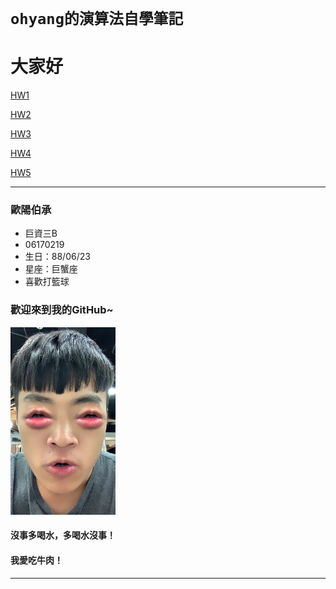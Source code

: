 # `ohyang的演算法自學筆記`
# 大家好

[HW1](https://github.com/dustinoy/ohyang/tree/master/QuickSort)

[HW2](https://github.com/dustinoy/ohyang/tree/master/HW2)

[HW3](https://github.com/dustinoy/ohyang/tree/master/HW3)

[HW4](https://github.com/dustinoy/ohyang/tree/master/HW4)

[HW5](https://github.com/dustinoy/ohyang/tree/master/HW5)

---

### 歐陽伯承
* 巨資三B
* 06170219
* 生日：88/06/23
* 星座：巨蟹座
* 喜歡打籃球
 
### 歡迎來到我的GitHub~

<img src='https://github.com/dustinoy/ohyang/blob/master/Images/%E8%87%AA%E6%8B%8D.jpg' height=300 weight =300>

#### 沒事多喝水，多喝水沒事！
#### 我愛吃牛肉！

---
